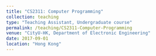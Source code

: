 ```yaml
---
title: "CS2311: Computer Programming"
collection: teaching
type: "Teaching Assistant, Undergraduate course"
permalink: /teaching/CS2311-Computer-Programming
venue: "CityU-HK, Department of Electronic Engineering"
date: 2017-09-01
location: "Hong Kong"
---
```

